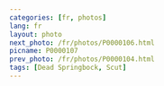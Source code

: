 ```yaml
---
categories: [fr, photos]
lang: fr
layout: photo
next_photo: /fr/photos/P0000106.html
picname: P0000107
prev_photo: /fr/photos/P0000104.html
tags: [Dead Springbock, Scut]
---
```

